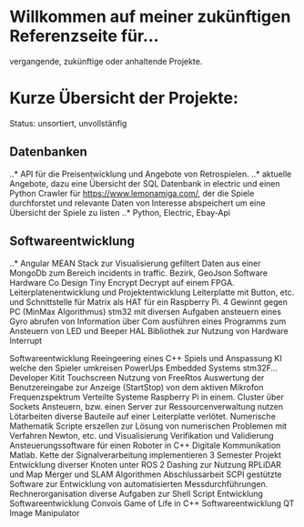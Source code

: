 # Willkommen auf meiner zukünftigen Referenzseite für...

vergangende, zukünftige oder anhaltende Projekte.

# Kurze Übersicht der Projekte:

Status: unsortiert, unvollstänfig

## Datenbanken 
..* API für die Preisentwicklung und Angebote von Retrospielen.
..* aktuelle Angebote, dazu eine Übersicht der SQL Datenbank in electric und einen Python Crawler für https://www.lemonamiga.com/, der die Spiele durchforstet und relevante Daten von Interesse abspeichert um eine Übersicht der Spiele zu listen
..* Python, Electric, Ebay-Api

## Softwareentwicklung 
..* Angular MEAN Stack zur Visualisierung gefiltert Daten aus einer MongoDb zum Bereich incidents in traffic. Bezirk, GeoJson 
Software Hardware Co Design 
Tiny Encrypt Decrypt auf einem FPGA. 
Leiterplatenentwicklung und Projektentwicklung 
Leiterplatte mit Button, etc. und Schnittstelle für Matrix als HAT für ein Raspberry Pi. 
4 Gewinnt gegen PC (MinMax Algorithmus) 
stm32 mit diversen Aufgaben
ansteuern eines Gyro
abrufen von Information über Com
ausführen eines Programms zum Ansteuern von LED und Beeper 
HAL Bibliothek zur Nutzung von Hardware Interrupt


Softwareentwicklung 
Reeingeering eines C++ Spiels und Anspassung
KI welche den Spieler umkreisen 
PowerUps 
Embedded Systems
stm32F… Developer Kitit Touchscreen 
Nutzung von FreeRtos 
Auswertung der Benutzereingabe zur Anzeige (StartStop) von dem aktiven Mikrofon Frequenzspektrum
Verteilte Systeme 
Raspberry Pi in einem. Cluster über Sockets Ansteuern, bzw. einen Server zur Ressourcenverwaltung nutzen
Lötarbeiten
diverse Bauteile auf einer Leiterplatte verlötet. 
Numerische Mathematik 
Scripte erszellen zur Lösung von numerischen Problemen mit Verfahren Newton, etc. und Visualisierung 
Verifikation und Validierung 
Ansteuerungssoftware für einen Roboter in C++
Digitale Kommunikation 
Matlab. Kette der Signalverarbeitung implementieren 
3 Semester Projekt
Entwicklung diverser Knoten unter ROS 2 Dashing zur Nutzung RPLiDAR und Map Merger und SLAM Algorithmen
Abschlussarbeit
SCPI gestützte Software zur Entwicklung von automatisierten Messdurchführungen. 
Rechnerorganisation
diverse Aufgaben zur Shell Script Entwicklung 
Softwareentwicklung 
Convois Game of Life in C++
Softwareentwicklung 
QT Image Manipulator 


